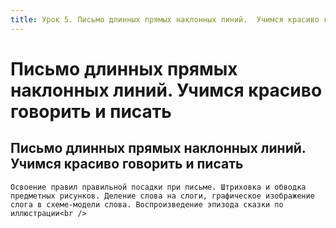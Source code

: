 ```yaml
---
title: Урок 5. Письмо длинных прямых наклонных линий.  Учимся красиво говорить и писать
---
```


# Письмо длинных прямых наклонных линий.  Учимся красиво говорить и писать

## Письмо длинных прямых наклонных линий.  Учимся красиво говорить и писать

<p>
	Освоение правил правильной посадки при письме. Штриховка и обводка предметных рисунков. Деление слова на слоги, графическое изображение слога в схеме-модели слова. Воспроизведение эпизода сказки по иллюстрации<br />
</p>